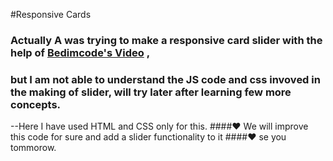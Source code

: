 #Responsive Cards
### Actually A was trying to make a responsive card slider with the help of [Bedimcode's Video](https://youtu.be/b71OeOAEQrQ) , 
### but I am not able to understand the JS code and css invoved in the making of slider, will try later after learning few more concepts.
--Here I have used HTML and CSS only for this.
####❤️ We will improve this code for sure and add a slider functionality to it 
####❤️ se you tommorow.
